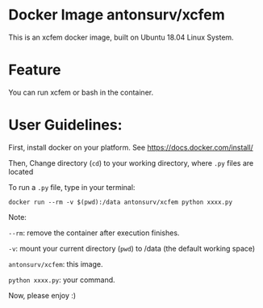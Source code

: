 # Docker Image antonsurv/xcfem

This is an xcfem docker image, built on Ubuntu 18.04 Linux System.

# Feature
You can run xcfem or bash in the container.

# User Guidelines:
First, install docker on your platform. See https://docs.docker.com/install/

Then, Change directory (```cd```) to your working directory, where ```.py``` files are located

To run a ```.py``` file, type in your terminal:
```
docker run --rm -v $(pwd):/data antonsurv/xcfem python xxxx.py
```
Note:

```--rm```: remove the container after execution finishes.

```-v```: mount your current directory (```pwd```) to /data (the default working space)

```antonsurv/xcfem```: this image.

```python xxxx.py```: your command.


Now, please enjoy :)
